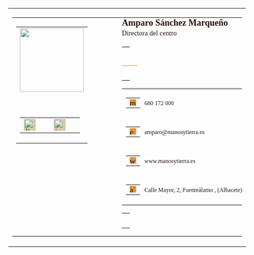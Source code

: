 <table style="font-size: medium; font-family: Tahoma;" globalstyles="[object Object]" class="table__StyledTable-sc-1avdl6r-0 iBAlEo" cellspacing="0" cellpadding="0" border="0"><tbody><tr><td><table style="font-size: medium; font-family: Tahoma;" globalstyles="[object Object]" class="table__StyledTable-sc-1avdl6r-0 iBAlEo" cellspacing="0" cellpadding="0" border="0"><tbody><tr><td style="vertical-align: top;"><table style="font-size: medium; font-family: Tahoma;" globalstyles="[object Object]" class="table__StyledTable-sc-1avdl6r-0 iBAlEo" cellspacing="0" cellpadding="0" border="0"><tbody><tr><td style="text-align: center;" class="template1__ImageContainer-sc-nmby7a-0 dBWRiW"><img src="https://www.dropbox.com/scl/fi/aem6p4mkk4mswxm68i5tz/Manos_y_tierra_Logo_Firma.png?rlkey=v1ynas7zzgdpx6wwwuwip8al5&amp;raw=1" role="presentation" style="display: block; max-width: 130px;" class="image__StyledImage-sc-hupvqm-0 kUXePh" width="130"></td></tr><tr><td height="30"></td></tr><tr><td style="text-align: center;"><table style="display: inline-block; font-size: medium; font-family: Tahoma;" globalstyles="[object Object]" class="table__StyledTable-sc-1avdl6r-0 iBAlEo" cellspacing="0" cellpadding="0" border="0"><tbody><tr style="text-align: center;"><td><a href="https://www.linkedin.com/in/ampisanchez/" color="#dbc9a8" style="display: inline-block; padding: 0px; background-color: rgb(219, 201, 168);" class="social-links__LinkAnchor-sc-py8uhj-2 kKbTXZ"><img src="https://cdn2.hubspot.net/hubfs/53/tools/email-signature-generator/icons/linkedin-icon-2x.png" alt="linkedin" color="#dbc9a8" style="background-color: rgb(219, 201, 168); max-width: 135px; display: block;" class="social-links__LinkImage-sc-py8uhj-1 ijDZrg" width="24"></a></td><td width="5"><div></div></td><td><a href="https://www.instagram.com/espada_art/" color="#dbc9a8" style="display: inline-block; padding: 0px; background-color: rgb(219, 201, 168);" class="social-links__LinkAnchor-sc-py8uhj-2 kKbTXZ"><img src="https://cdn2.hubspot.net/hubfs/53/tools/email-signature-generator/icons/instagram-icon-2x.png" alt="instagram" color="#dbc9a8" style="background-color: rgb(219, 201, 168); max-width: 135px; display: block;" class="social-links__LinkImage-sc-py8uhj-1 ijDZrg" width="24"></a></td><td width="5"><div></div></td></tr></tbody></table></td></tr></tbody></table></td><td width="46"><div></div></td><td style="padding: 0px; vertical-align: middle;"><h2 color="#26120a" style="margin: 0px; font-size: 18px; color: rgb(38, 18, 10); font-weight: 600;" class="name__NameContainer-sc-1m457h3-0 fTuwKP"><span>Amparo</span><span>&nbsp;</span><span>Sánchez Marqueño</span></h2><p color="#26120a" font-size="medium" style="margin: 0px; color: rgb(38, 18, 10); font-size: 14px; line-height: 22px;" class="job-title__Container-sc-1hmtp73-0 dNrmoE"><span>Directora del centro</span></p><table style="width: 100%; font-size: medium; font-family: Tahoma;" globalstyles="[object Object]" class="table__StyledTable-sc-1avdl6r-0 iBAlEo" cellspacing="0" cellpadding="0" border="0"><tbody><tr><td height="30"></td></tr><tr><td color="#d9943b" direction="horizontal" style="width: 100%; border-bottom: 1px solid rgb(217, 148, 59); border-left: medium none; display: block;" class="color-divider__Divider-sc-1h38qjv-0 CxZvS" width="auto" height="1"></td></tr><tr><td height="30"></td></tr></tbody></table><table style="font-size: medium; font-family: Tahoma;" globalstyles="[object Object]" class="table__StyledTable-sc-1avdl6r-0 iBAlEo" cellspacing="0" cellpadding="0" border="0"><tbody><tr style="vertical-align: middle;" height="25"><td style="vertical-align: middle;" width="30"><table style="font-size: medium; font-family: Tahoma;" globalstyles="[object Object]" class="table__StyledTable-sc-1avdl6r-0 iBAlEo" cellspacing="0" cellpadding="0" border="0"><tbody><tr><td style="vertical-align: bottom;"><span color="#d9943b" width="11" style="display: inline-block; background-color: rgb(217, 148, 59);" class="contact-info__IconWrapper-sc-mmkjr6-1 eIIXeW"><img src="https://cdn2.hubspot.net/hubfs/53/tools/email-signature-generator/icons/phone-icon-2x.png" color="#d9943b" alt="mobilePhone" style="display: block; background-color: rgb(217, 148, 59);" class="contact-info__ContactLabelIcon-sc-mmkjr6-0 gPPCBO" width="13"></span></td></tr></tbody></table></td><td style="padding: 0px; color: rgb(38, 18, 10);"><a href="tel:680 172 000" color="#26120a" style="text-decoration: none; color: rgb(38, 18, 10); font-size: 12px;" class="contact-info__ExternalLink-sc-mmkjr6-2 gQPsTs"><span>680 172 000</span></a></td></tr><tr style="vertical-align: middle;" height="25"><td style="vertical-align: middle;" width="30"><table style="font-size: medium; font-family: Tahoma;" globalstyles="[object Object]" class="table__StyledTable-sc-1avdl6r-0 iBAlEo" cellspacing="0" cellpadding="0" border="0"><tbody><tr><td style="vertical-align: bottom;"><span color="#d9943b" width="11" style="display: inline-block; background-color: rgb(217, 148, 59);" class="contact-info__IconWrapper-sc-mmkjr6-1 eIIXeW"><img src="https://cdn2.hubspot.net/hubfs/53/tools/email-signature-generator/icons/email-icon-2x.png" color="#d9943b" alt="emailAddress" style="display: block; background-color: rgb(217, 148, 59);" class="contact-info__ContactLabelIcon-sc-mmkjr6-0 gPPCBO" width="13"></span></td></tr></tbody></table></td><td style="padding: 0px;"><a href="mailto:amparo@manosytierra.es" color="#26120a" style="text-decoration: none; color: rgb(38, 18, 10); font-size: 12px;" class="contact-info__ExternalLink-sc-mmkjr6-2 gQPsTs"><span>amparo@manosytierra.es</span></a></td></tr><tr style="vertical-align: middle;" height="25"><td style="vertical-align: middle;" width="30"><table style="font-size: medium; font-family: Tahoma;" globalstyles="[object Object]" class="table__StyledTable-sc-1avdl6r-0 iBAlEo" cellspacing="0" cellpadding="0" border="0"><tbody><tr><td style="vertical-align: bottom;"><span color="#d9943b" width="11" style="display: inline-block; background-color: rgb(217, 148, 59);" class="contact-info__IconWrapper-sc-mmkjr6-1 eIIXeW"><img src="https://cdn2.hubspot.net/hubfs/53/tools/email-signature-generator/icons/link-icon-2x.png" color="#d9943b" alt="website" style="display: block; background-color: rgb(217, 148, 59);" class="contact-info__ContactLabelIcon-sc-mmkjr6-0 gPPCBO" width="13"></span></td></tr></tbody></table></td><td style="padding: 0px;"><a href="//www.manosytierra.es" color="#26120a" style="text-decoration: none; color: rgb(38, 18, 10); font-size: 12px;" class="contact-info__ExternalLink-sc-mmkjr6-2 gQPsTs"><span>www.manosytierra.es</span></a></td></tr><tr style="vertical-align: middle;" height="25"><td style="vertical-align: middle;" width="30"><table style="font-size: medium; font-family: Tahoma;" globalstyles="[object Object]" class="table__StyledTable-sc-1avdl6r-0 iBAlEo" cellspacing="0" cellpadding="0" border="0"><tbody><tr><td style="vertical-align: bottom;"><span color="#d9943b" width="11" style="display: inline-block; background-color: rgb(217, 148, 59);" class="contact-info__IconWrapper-sc-mmkjr6-1 eIIXeW"><img src="https://cdn2.hubspot.net/hubfs/53/tools/email-signature-generator/icons/address-icon-2x.png" color="#d9943b" alt="address" style="display: block; background-color: rgb(217, 148, 59);" class="contact-info__ContactLabelIcon-sc-mmkjr6-0 gPPCBO" width="13"></span></td></tr></tbody></table></td><td style="padding: 0px;"><span color="#26120a" style="font-size: 12px; color: rgb(38, 18, 10);" class="contact-info__Address-sc-mmkjr6-3 lobCWC"><span>Calle Mayor, 2, Fuenteálamo , (Albacete)</span></span></td></tr></tbody></table><table style="font-size: medium; font-family: Tahoma;" globalstyles="[object Object]" class="table__StyledTable-sc-1avdl6r-0 iBAlEo" cellspacing="0" cellpadding="0" border="0"><tbody><tr><td height="30"></td></tr></tbody></table></td></tr></tbody></table></td></tr></tbody></table>
